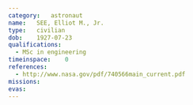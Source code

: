 ```yaml
---
category:	astronaut
name:	SEE, Elliot M., Jr.
type:	civilian
dob:	1927-07-23
qualifications:
  - MSc in engineering
timeinspace:	0
references:
  - http://www.nasa.gov/pdf/740566main_current.pdf
missions:
evas:
---
```

